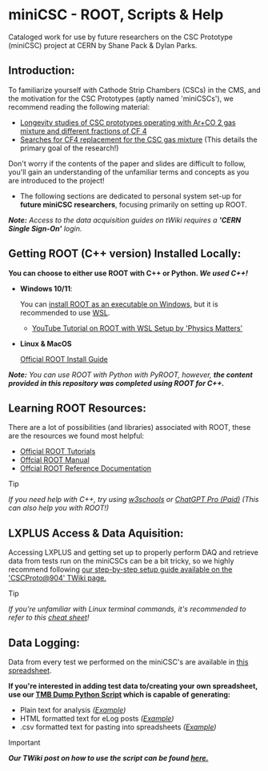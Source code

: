# miniCSC - ROOT, Scripts & Help
Cataloged work for use by future researchers on the CSC Prototype (miniCSC) project at CERN by Shane Pack & Dylan Parks.

## Introduction:

To familiarize yourself with Cathode Strip Chambers (CSCs) in the CMS, and the motivation for the CSC Prototypes (aptly named 'miniCSCs'), we recommend reading the following material:
  - [Longevity studies of CSC prototypes operating with Ar+CO 2 gas mixture and different fractions of CF 4](https://link.springer.com/content/pdf/10.1140/epjp/s13360-023-04679-7.pdf) 
  - [Searches for CF4 replacement for the CSC gas mixture](https://indico.cern.ch/event/1022051/contributions/4319536/attachments/2231279/3780771/CSCsearchNewGas_210422_MiniWorkshop.pdf) (This details the primary goal of the research!)

Don't worry if the contents of the paper and slides are difficult to follow, you'll gain an understanding of the unfamiliar terms and concepts as you are introduced to the project!


  - The following sections are dedicated to personal system set-up for **future miniCSC researchers**, focusing primarily on setting up ROOT. 

***Note:** Access to the data acquisition guides on tWiki requires a **'CERN Single Sign-On'** login.*

## Getting ROOT (C++ version) Installed Locally:

**You can choose to either use ROOT with C++ or Python. _We used C++!_**

* **Windows 10/11**:
  
    You can [install ROOT as an executable on Windows](https://root.cern/install/all_releases/), but it is recommended to use [WSL](https://learn.microsoft.com/en-us/windows/wsl/install).

    - [YouTube Tutorial on ROOT with WSL Setup by 'Physics Matters'](https://youtu.be/pmfM4Zq6OQU?si=UIo0tsXVN-lnjHhA)

* **Linux & MacOS**

    [Official ROOT Install Guide](https://root.cern/install/)

***Note:** You can use ROOT with Python with PyROOT, however, **the content provided in this repository was completed using ROOT for C++.***

## Learning ROOT Resources:

There are a lot of possibilities (and libraries) associated with ROOT, these are the resources we found most helpful:

  - [Official ROOT Tutorials](https://root.cern/doc/master/group__Tutorials.html)
  - [Offcial ROOT Manual](https://root.cern/manual/functional_parts/)
  - [Offcial ROOT Reference Documentation](https://root.cern/doc/master/index.html)


  > [!TIP]
  >  _If you need help with C++, try using [w3schools](https://www.w3schools.com/cpp/default.asp) or [ChatGPT Pro (Paid)](https://chat.openai.com/) (This can also help you with ROOT!)_

## LXPLUS Access & Data Aquisition:

  Accessing LXPLUS and getting set up to properly perform DAQ and retrieve data from tests run on the miniCSCs can be a bit tricky, 
  so we highly recommend following [our step-by-step setup guide available on the 'CSCProto@904' TWiki page.](https://twiki.cern.ch/twiki/bin/view/CMS/DAQminiCSC)

  > [!TIP]
  >  _If you're unfamiliar with Linux terminal commands, it's recommended to refer to this [cheat sheet](https://www.geeksforgeeks.org/linux-commands-cheat-sheet/)!_

## Data Logging:

  Data from every test we performed on the miniCSC's are available in [this spreadsheet](https://docs.google.com/spreadsheets/d/1zSMEwGt_I1K-cLdwoXqq-PGu8aNxlSe0PZry_535MEk/edit?usp=sharing).

  **If you're interested in adding test data to/creating your own spreadsheet, use our [TMB Dump Python Script](https://github.com/shanepack/miniCSC/blob/main/tmb_dump_script.py) which is capable of generating:**
  
  - Plain text for analysis _([Example](https://twiki.cern.ch/twiki/pub/CMS/MiniCSCLogScript/elog_out.txt))_ 
  - HTML formatted text for eLog posts _([Example](https://twiki.cern.ch/twiki/pub/CMS/MiniCSCLogScript/HTML_EXAMPLE_elog_out.txt))_ 
  - .csv formatted text for pasting into spreadsheets _([Example](https://twiki.cern.ch/twiki/pub/CMS/MiniCSCLogScript/csv_out.txt))_ 

  > [!IMPORTANT]
  > **_Our TWiki post on how to use the script can be found [here.](https://twiki.cern.ch/twiki/bin/view/CMS/MiniCSCLogScript)_**
  

